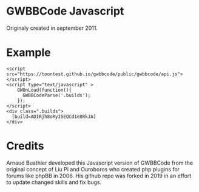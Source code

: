 GWBBCode Javascript
===================

Originaly created in september 2011.

Example
============
```
<script src="https://toontest.github.io/gwbbcode/public/gwbbcode/api.js"></script>
<script type="text/javascript" >
    GWOnLoad(function(){
      GWBBCodeParse('.builds');
    });
</script>
<div class=".builds">
  [build=ADIRjh8oRyI5EQCd1e8RkJA]
</div>
```

Credits
=======
Arnaud Buathier developed this Javascript version of GWBBCode from the original concept of Liu Pi and Ouroboros who created php plugins for forums like phpBB in 2006. His github repo was forked in 2019 in an effort to update changed skills and fix bugs.

